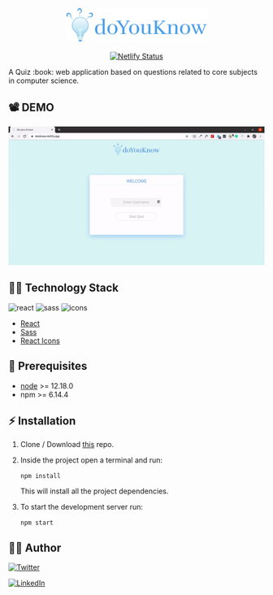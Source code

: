 <p align="center">
    <img src="./src/assets/logo.png" alt="doyouknow" width="280px" />
    <br>
    <br>
     <a href="https://app.netlify.com/sites/geeksnews/deploys"><img src="https://api.netlify.com/api/v1/badges/9c7291c3-b86a-409e-996b-eed30f310f10/deploy-status" alt="Netlify Status" /></a>

</p>
A Quiz :book: web application based on questions related to core subjects in computer science. 
 

## :film_projector: DEMO
<p align="center">
<img src="./src/assets/doyouknow.gif" alt="doyouknow">
</p>


## :man_technologist: Technology Stack
![react](https://img.shields.io/badge/frontend-react-61dafb?style=flat&logo=React)
![sass](https://img.shields.io/badge/styling-sass-ff69b4?style=flat&logo=sass)
![icons](https://img.shields.io/badge/icons-react--icons-red?style=flat&logo=React)


* [React](https://reactjs.org/)
* [Sass](https://sass-lang.com/)
* [React Icons](https://react-icons.github.io/react-icons/)


## :hatching_chick: Prerequisites
* [node](https://nodejs.org/en/) >= 12.18.0
* npm >= 6.14.4

## :zap: Installation

1. Clone / Download [this](https://github.com/khusharth/doyouknow) repo.
2. Inside the project open a terminal and run:
    ```
    npm install
    ```
    This will install all the project dependencies.

3. To start the development server run:
    ```
    npm start
    ```

## :man_in_tuxedo: Author
[![Twitter](https://img.shields.io/badge/follow-%40khusharth19-1DA1F2?style=flat&logo=Twitter)](https://twitter.com/khusharth19) 

[![LinkedIn](https://img.shields.io/badge/connect-%40khusharthpatani-%230077B5?style=flat&logo=LinkedIn)](https://www.linkedin.com/in/khusharth/)




